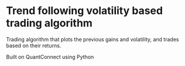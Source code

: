 # Trend following volatility based trading algorithm
Trading algorithm that plots the previous gains and volatility, and trades based on their returns.

Built on QuantConnect using Python
